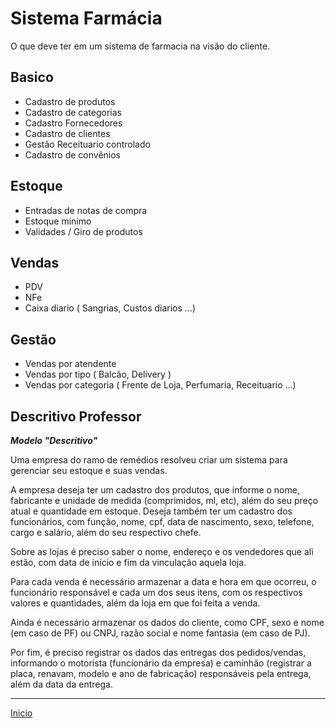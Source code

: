 # Sistema Farmácia 

O que deve ter em um sistema de farmacia na visão do cliente.


## Basico

- Cadastro de produtos
- Cadastro de categorias
- Cadastro Fornecedores
- Cadastro de clientes
- Gestão Receituario controlado
- Cadastro de convênios

## Estoque

- Entradas de notas de compra
- Estoque minimo
- Validades / Giro de produtos
  
## Vendas

- PDV
- NFe
- Caixa diario ( Sangrias, Custos diarios ...) 

## Gestão

- Vendas por atendente
- Vendas por tipo ( Balcão, Delivery )
- Vendas por categoria ( Frente de Loja, Perfumaria, Receituario ...)

## Descritivo Professor

***Modelo "Descritivo"***

Uma empresa do ramo de remédios resolveu criar um sistema para gerenciar seu estoque e suas vendas.

A empresa deseja ter um cadastro dos produtos, que informe o nome, fabricante e unidade de medida (comprimidos, ml, etc), além do seu preço atual e quantidade em estoque.
Deseja também ter um cadastro dos funcionários, com função, nome, cpf, data de nascimento, sexo, telefone, cargo e salário, além do seu respectivo chefe.

Sobre as lojas é preciso saber o nome, endereço e os vendedores que ali estão, com data de início e fim da vinculação aquela loja.

Para cada venda é necessário armazenar a data e hora em que ocorreu, o funcionário responsável e cada um dos seus itens, com os respectivos valores e quantidades, além da loja em que foi feita a venda.

Ainda é necessário armazenar os dados do cliente, como CPF, sexo e nome (em caso de PF) ou CNPJ, razão social e nome fantasia (em caso de PJ).

Por fim, é preciso registrar os dados das entregas dos pedidos/vendas, informando o motorista (funcionário da empresa) e caminhão (registrar a placa, renavam, modelo e ano de fabricação) responsáveis pela entrega, além da data da entrega.


------------

[Inicio](README.md)